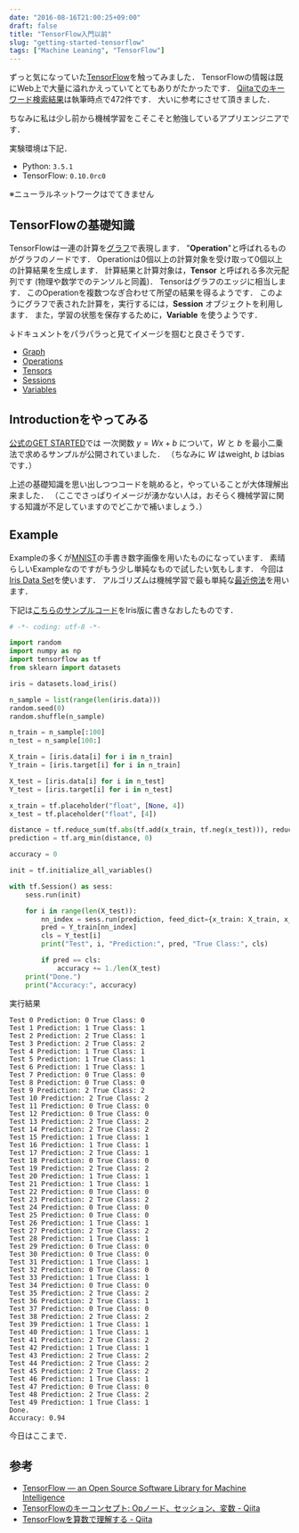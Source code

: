 ```yaml
---
date: "2016-08-16T21:00:25+09:00"
draft: false
title: "TensorFlow入門以前"
slug: "getting-started-tensorflow"
tags: ["Machine Leaning", "TensorFlow"]
---
```


ずっと気になっていた[TensorFlow](https://www.tensorflow.org/)を触ってみました．
TensorFlowの情報は既にWeb上で大量に溢れかえっていてとてもありがたかったです．
[Qiitaでのキーワード検索結果](http://qiita.com/search?q=tensorflow)は執筆時点で472件です．
大いに参考にさせて頂きました．

ちなみに私は少し前から機械学習をこそこそと勉強しているアプリエンジニアです．

実験環境は下記．

- Python: `3.5.1`
- TensorFlow: `0.10.0rc0`

※ニューラルネットワークはでてきません

## TensorFlowの基礎知識

TensorFlowは一連の計算を[グラフ](https://en.wikipedia.org/wiki/Graph_(discrete_mathematics))で表現します．
"**Operation**"と呼ばれるものがグラフのノードです．
Operationは0個以上の計算対象を受け取って0個以上の計算結果を生成します．
計算結果と計算対象は，**Tensor** と呼ばれる多次元配列です (物理や数学でのテンソルと同義)．
Tensorはグラフのエッジに相当します．
このOperationを複数つなぎ合わせて所望の結果を得るようです．
このようにグラフで表された計算を，実行するには，**Session** オブジェクトを利用します．
また，学習の状態を保存するために，**Variable** を使うようです．

↓ドキュメントをパラパラっと見てイメージを掴むと良さそうです．

- [Graph](https://www.tensorflow.org/versions/r0.10/api_docs/python/framework.html#Graph)
- [Operations](https://www.tensorflow.org/versions/r0.10/api_docs/python/framework.html#Operation)
- [Tensors](https://www.tensorflow.org/versions/r0.10/api_docs/python/framework.html#Tensor)
- [Sessions](https://www.tensorflow.org/versions/r0.10/api_docs/python/client.html#Session)
- [Variables](https://www.tensorflow.org/versions/r0.10/api_docs/python/state_ops.html)

## Introductionをやってみる

[公式のGET STARTED](https://www.tensorflow.org/versions/r0.10/get_started/index.html)では
一次関数 $y = Wx + b$ について，$W$ と $b$ を最小二乗法で求めるサンプルが公開されていました．
（ちなみに $W$ はweight, $b$ はbiasです．）

上述の基礎知識を思い出しつつコードを眺めると，やっていることが大体理解出来ました．
（ここでさっぱりイメージが湧かない人は，おそらく機械学習に関する知識が不足していますのでどこかで補いましょう．）

## Example

Exampleの多くが[MNIST](http://yann.lecun.com/exdb/mnist/)の手書き数字画像を用いたものになっています．
素晴らしいExampleなのですがもう少し単純なもので試したい気もします．
今回は[Iris Data Set](https://archive.ics.uci.edu/ml/datasets/Iris)を使います．
アルゴリズムは機械学習で最も単純な[最近傍法](https://ja.wikipedia.org/wiki/K%E8%BF%91%E5%82%8D%E6%B3%95)を用います．

下記は[こちらのサンプルコード](https://github.com/aymericdamien/TensorFlow-Examples/blob/master/notebooks/2_BasicModels/nearest_neighbor.ipynb)をIris版に書きなおしたものです．

```python
# -*- coding: utf-8 -*-

import random
import numpy as np
import tensorflow as tf
from sklearn import datasets

iris = datasets.load_iris()

n_sample = list(range(len(iris.data)))
random.seed(0)
random.shuffle(n_sample)

n_train = n_sample[:100]
n_test = n_sample[100:]

X_train = [iris.data[i] for i in n_train]
Y_train = [iris.target[i] for i in n_train]

X_test = [iris.data[i] for i in n_test]
Y_test = [iris.target[i] for i in n_test]

x_train = tf.placeholder("float", [None, 4])
x_test = tf.placeholder("float", [4])

distance = tf.reduce_sum(tf.abs(tf.add(x_train, tf.neg(x_test))), reduction_indices=1)
prediction = tf.arg_min(distance, 0)

accuracy = 0

init = tf.initialize_all_variables()

with tf.Session() as sess:
    sess.run(init)

    for i in range(len(X_test)):
        nn_index = sess.run(prediction, feed_dict={x_train: X_train, x_test: X_test[i]})
        pred = Y_train[nn_index]
        cls = Y_test[i]
        print("Test", i, "Prediction:", pred, "True Class:", cls)

        if pred == cls:
            accuracy += 1./len(X_test)
    print("Done.")
    print("Accuracy:", accuracy)
```

実行結果
```
Test 0 Prediction: 0 True Class: 0
Test 1 Prediction: 1 True Class: 1
Test 2 Prediction: 2 True Class: 1
Test 3 Prediction: 2 True Class: 2
Test 4 Prediction: 1 True Class: 1
Test 5 Prediction: 1 True Class: 1
Test 6 Prediction: 1 True Class: 1
Test 7 Prediction: 0 True Class: 0
Test 8 Prediction: 0 True Class: 0
Test 9 Prediction: 2 True Class: 2
Test 10 Prediction: 2 True Class: 2
Test 11 Prediction: 0 True Class: 0
Test 12 Prediction: 0 True Class: 0
Test 13 Prediction: 2 True Class: 2
Test 14 Prediction: 2 True Class: 2
Test 15 Prediction: 1 True Class: 1
Test 16 Prediction: 1 True Class: 1
Test 17 Prediction: 2 True Class: 1
Test 18 Prediction: 0 True Class: 0
Test 19 Prediction: 2 True Class: 2
Test 20 Prediction: 1 True Class: 1
Test 21 Prediction: 1 True Class: 1
Test 22 Prediction: 0 True Class: 0
Test 23 Prediction: 2 True Class: 2
Test 24 Prediction: 0 True Class: 0
Test 25 Prediction: 0 True Class: 0
Test 26 Prediction: 1 True Class: 1
Test 27 Prediction: 2 True Class: 2
Test 28 Prediction: 1 True Class: 1
Test 29 Prediction: 0 True Class: 0
Test 30 Prediction: 0 True Class: 0
Test 31 Prediction: 1 True Class: 1
Test 32 Prediction: 0 True Class: 0
Test 33 Prediction: 1 True Class: 1
Test 34 Prediction: 0 True Class: 0
Test 35 Prediction: 2 True Class: 2
Test 36 Prediction: 2 True Class: 1
Test 37 Prediction: 0 True Class: 0
Test 38 Prediction: 2 True Class: 2
Test 39 Prediction: 1 True Class: 1
Test 40 Prediction: 1 True Class: 1
Test 41 Prediction: 2 True Class: 2
Test 42 Prediction: 1 True Class: 1
Test 43 Prediction: 2 True Class: 2
Test 44 Prediction: 2 True Class: 2
Test 45 Prediction: 2 True Class: 2
Test 46 Prediction: 1 True Class: 1
Test 47 Prediction: 0 True Class: 0
Test 48 Prediction: 2 True Class: 2
Test 49 Prediction: 1 True Class: 1
Done.
Accuracy: 0.94
```

今日はここまで．

## 参考
- [TensorFlow — an Open Source Software Library for Machine Intelligence](https://www.tensorflow.org/)
- [TensorFlowのキーコンセプト: Opノード、セッション、変数 - Qiita](http://qiita.com/yanosen_jp/items/70e6d6afc36e1c0a3ef3)
- [TensorFlowを算数で理解する - Qiita](http://qiita.com/icoxfog417/items/fb5c24e35a849f8e2c5d)
